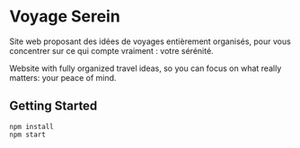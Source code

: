 # Voyage Serein

Site web proposant des idées de voyages entièrement organisés, pour vous concentrer sur ce qui compte vraiment : votre sérénité.

Website with fully organized travel ideas, so you can focus on what really matters: your peace of mind.

## Getting Started

```
npm install
npm start
```
